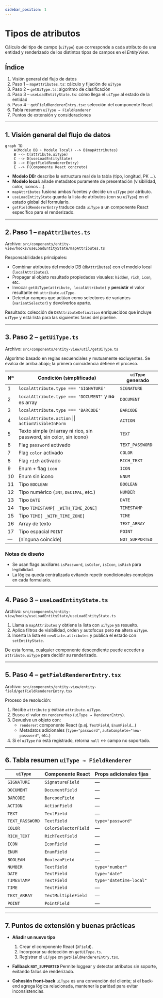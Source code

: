 ```yaml
---
sidebar_position: 1 
---
```


# Tipos de atributos

Cálculo del tipo de campo (`uiType`) que corresponde a cada atributo de una entidad y renderizado de los distintos tipos de campos en el *EntityView*.

## Índice
1. Visión general del flujo de datos
2. Paso 1 – `mapAttributes.ts`: cálculo y fijación de `uiType`
3. Paso 2 – `getUiType.ts`: algoritmo de clasificación
4. Paso 3 – `useLoadEntityState.ts`: cómo llega el `uiType` al estado de la entidad
5. Paso 4 – `getFieldRendererEntry.tsx`: selección del componente React
6. Tabla resumen `uiType → FieldRenderer`
7. Puntos de extensión y consideraciones

---

## 1. Visión general del flujo de datos

```mermaid
graph TD
    A(Modelo DB + Modelo local) --> B(mapAttributes)
    B --> C(attribute.uiType)
    C --> D(useLoadEntityState)
    D --> E(getFieldRendererEntry)
    E --> F(Componente React concreto)
```

* **Modelo DB:** describe la estructura real de la tabla (tipo, longitud, PK …).
* **Modelo local:** añade metadatos puramente de presentación (visibilidad, color, iconos …).
* `mapAttributes` fusiona ambas fuentes y decide un `uiType` por atributo.
* `useLoadEntityState` guarda la lista de atributos (con su `uiType`) en el estado global del formulario.
* `getFieldRendererEntry` traduce cada `uiType` a un componente React específico para el renderizado.

---

## 2. Paso 1 – `mapAttributes.ts`

Archivo: `src/components/entity-view/hooks/useLoadEntityState/mapAttributes.ts`

Responsabilidades principales:

* Combinar atributos del modelo DB (`dbAttributes`) con el modelo local (`localAttributes`).
* Propagar al objeto resultado propiedades visuales: `hidden`, `rich`, `icon`, etc.
* Invocar `getUiType(attribute, localAttribute)` y **persistir** el valor resultante en `attribute.uiType`.
* Detectar campos que actúan como selectores de variantes (`variantSelector`) y devolverlos aparte.

Resultado: colección de `DBAttributeDefinition` enriquecidos que incluye `uiType` y está lista para las siguientes fases del pipeline.

---

## 3. Paso 2 – `getUiType.ts`

Archivo: `src/components/entity-view/util/getUiType.ts`

Algoritmo basado en reglas secuenciales y mutuamente excluyentes. Se evalúa de arriba abajo; la primera coincidencia detiene el proceso.

| Nº | Condición (simplificada) | `uiType` generado |
|----|--------------------------|-------------------|
| 1 | `localAttribute.type === 'SIGNATURE'` | `SIGNATURE` |
| 2 | `localAttribute.type === 'DOCUMENT'` y **no** es array | `DOCUMENT` |
| 3 | `localAttribute.type === 'BARCODE'` | `BARCODE` |
| 4 | `localAttribute.action` \|\| `actionVisibleInForm` | `ACTION` |
| 5 | Texto simple (ni array ni rico, sin password, sin color, sin icono) | `TEXT` |
| 6 | Flag `password` activado | `TEXT_PASSWORD` |
| 7 | Flag `color` activado | `COLOR` |
| 8 | Flag `rich` activado | `RICH_TEXT` |
| 9 | Enum + flag `icon` | `ICON` |
| 10 | Enum sin icono | `ENUM` |
| 11 | Tipo `BOOLEAN` | `BOOLEAN` |
| 12 | Tipo numérico (`INT`, `DECIMAL`, etc.) | `NUMBER` |
| 13 | Tipo `DATE` | `DATE` |
| 14 | Tipo `TIMESTAMP[ _WITH_TIME_ZONE]` | `TIMESTAMP` |
| 15 | Tipo `TIME[ _WITH_TIME_ZONE]` | `TIME` |
| 16 | Array de texto | `TEXT_ARRAY` |
| 17 | Tipo espacial `POINT` | `POINT` |
| — | (ninguna coincide) | `NOT_SUPPORTED` |

### Notas de diseño
* Se usan flags auxiliares `isPassword`, `isColor`, `isIcon`, `isRich` para legibilidad.
* La lógica queda centralizada evitando repetir condicionales complejos en cada formulario.

---

## 4. Paso 3 – `useLoadEntityState.ts`

Archivo: `src/components/entity-view/hooks/useLoadEntityState/useLoadEntityState.ts`

1. Llama a `mapAttributes` y obtiene la lista con `uiType` ya resuelto.
2. Aplica filtros de visibilidad, orden y autofocus pero **no** altera `uiType`.
3. Inserta la lista en `newState.attributes` y publica el estado con `setEntityState`.

De esta forma, cualquier componente descendiente puede acceder a `attribute.uiType` para decidir su renderizado.

---

## 5. Paso 4 – `getFieldRendererEntry.tsx`

Archivo: `src/components/entity-view/entity-field/getFieldRendererEntry.tsx`

Proceso de resolución:

1. Recibe `attribute` y extrae `attribute.uiType`.
2. Busca el valor en `rendererMap` (`uiType → RendererEntry`).
3. Devuelve un objeto con:
   * `renderer`: componente React (p.ej. `TextField`, `EnumField`…)
   * Metadatos adicionales (`type="password"`, `autoComplete="new-password"`, etc.)
4. Si el `uiType` no está registrado, retorna `null` ↔ campo no soportado.

---

## 6. Tabla resumen `uiType → FieldRenderer`

| `uiType` | Componente React | Props adicionales fijas |
|----------|-----------------|--------------------------|
| `SIGNATURE` | `SignatureField` | — |
| `DOCUMENT` | `DocumentField` | — |
| `BARCODE` | `BarcodeField` | — |
| `ACTION` | `ActionField` | — |
| `TEXT` | `TextField` | — |
| `TEXT_PASSWORD` | `TextField` | `type="password"` |
| `COLOR` | `ColorSelectorField` | — |
| `RICH_TEXT` | `RichTextField` | — |
| `ICON` | `IconField` | — |
| `ENUM` | `EnumField` | — |
| `BOOLEAN` | `BooleanField` | — |
| `NUMBER` | `TextField` | `type="number"` |
| `DATE` | `TextField` | `type="date"` |
| `TIMESTAMP` | `TextField` | `type="datetime-local"` |
| `TIME` | `TextField` | — |
| `TEXT_ARRAY` | `TextMultipleField` | — |
| `POINT` | `PointField` | — |

---

## 7. Puntos de extensión y buenas prácticas

* **Añadir un nuevo tipo**
  1. Crear el componente React (`XField`).
  2. Incorporar su detección en `getUiType.ts`.
  3. Registrar el `uiType` en `getFieldRendererEntry.tsx`.

* **Fallback `NOT_SUPPORTED`**
  Permite loggear y detectar atributos sin soporte, evitando fallos de renderizado.

* **Cohesión front–back**
  `uiType` es una convención del cliente; si el back-end agrega lógica relacionada, mantener la paridad para evitar inconsistencias. 
